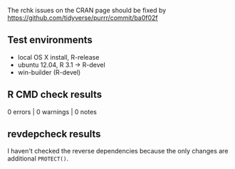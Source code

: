 
The rchk issues on the CRAN page should be fixed by <https://github.com/tidyverse/purrr/commit/ba0f02f>

## Test environments

* local OS X install, R-release
* ubuntu 12.04, R 3.1 -> R-devel
* win-builder (R-devel)

## R CMD check results

0 errors | 0 warnings | 0 notes

## revdepcheck results

I haven't checked the reverse dependencies because the only changes are additional `PROTECT()`.
